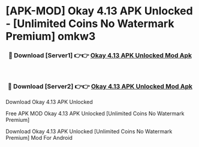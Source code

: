 # [APK-MOD] Okay 4.13 APK Unlocked - [Unlimited Coins No Watermark Premium] omkw3



<div align="center">
<h3>🔴 Download [Server1] 👉👉 <a href="https://momento.my/?title=Okay_4.13_APK_Unlocked">Okay 4.13 APK Unlocked Mod Apk</a></h3><br>

<h3>🔴 Download [Server2] 👉👉 <a href="https://momento.my/?title=Okay_4.13_APK_Unlocked">Okay 4.13 APK Unlocked Mod Apk</a></h3>
</div>



Download Okay 4.13 APK Unlocked 

Free APK MOD Okay 4.13 APK Unlocked [Unlimited Coins No Watermark Premium]

Download Okay 4.13 APK Unlocked [Unlimited Coins No Watermark Premium] Mod For Android
